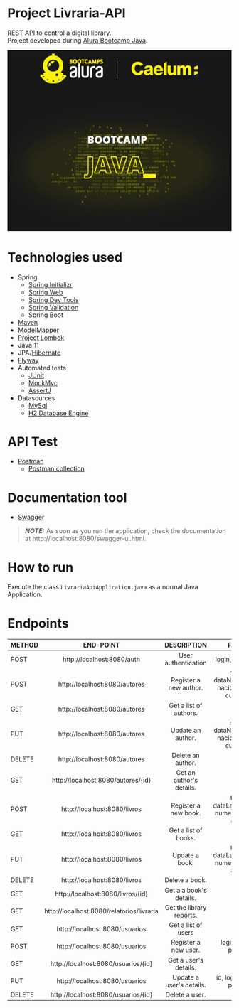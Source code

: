 # Project Livraria-API 
REST API to control a digital library.<br>
Project developed during [Alura Bootcamp Java](https://www.alura.com.br/bootcamp/back-end-java/matriculas-abertas). 

<div align="center">
  <img src="img/logoBootcampJava.jpg">
 </div align="center">

# Technologies used
* Spring
  - [Spring Initializr](https://start.spring.io/)
  - [Spring Web](https://spring.io/guides/gs/serving-web-content/)
  - [Spring Dev Tools](https://docs.spring.io/spring-boot/docs/1.5.16.RELEASE/reference/html/using-boot-devtools.html)
  - [Spring Validation](https://www.baeldung.com/spring-boot-bean-validation)
  - Spring Boot
* [Maven](https://maven.apache.org/)
* [ModelMapper](http://modelmapper.org/)
* [Project Lombok](https://projectlombok.org/)
* Java 11
* JPA/[Hibernate](https://hibernate.org/orm/)
* [Flyway](https://flywaydb.org/documentation/)
* Automated tests
  - [JUnit](https://junit.org/junit5/docs/current/user-guide/)
  - [MockMvc](https://www.baeldung.com/integration-testing-in-spring#3-mocking-web-context-beans/)
  - [AssertJ](https://assertj.github.io/doc/)
* Datasources
    - [MySql](https://www.mysql.com/)
    - [H2 Database Engine](https://www.h2database.com/html/cheatSheet.html)

# API Test
* [Postman](https://www.postman.com/)
  - [Postman collection](https://github.com/oluizeduardo/livraria-api/tree/main/postman)

# Documentation tool
* [Swagger](https://www.baeldung.com/swagger-2-documentation-for-spring-rest-api)
> **_NOTE:_**  As soon as you run the application, check the documentation at http://localhost:8080/swagger-ui.html.

# How to run
Execute the class `LivrariaApiApplication.java` as a normal Java Application.

# Endpoints

| METHOD        | END-POINT                     | DESCRIPTION                    | FIELDS                                         |
| ------------- |:-----------------------------:| :-----------------------------:|:----------------------------------------------:|
| POST          | http://localhost:8080/auth    |  User authentication           | login, password                                |
| POST          | http://localhost:8080/autores |  Register a new author.        | nome, dataNascimento, nacionalidade, curriculo |
| GET           | http://localhost:8080/autores |  Get a list of authors.        |    |
| PUT           | http://localhost:8080/autores |  Update an author.             | nome, dataNascimento, nacionalidade, curriculo   |
| DELETE        | http://localhost:8080/autores |  Delete an author.             |   |
| GET           | http://localhost:8080/autores/{id} |  Get an author's details. |    |
| POST          | http://localhost:8080/livros  |  Register a new book.          | titulo, dataLancamento, numeroPaginas, autor   |
| GET           | http://localhost:8080/livros  |  Get a list of books.          |    |
| PUT           | http://localhost:8080/livros |  Update a book.             | titulo, dataLancamento, numeroPaginas, autor   |
| DELETE        | http://localhost:8080/livros |  Delete a book.             |   |
| GET           | http://localhost:8080/livros/{id} |  Get a a book's details. |    |
| GET           | http://localhost:8080/relatorios/livraria  |  Get the library reports.          |    |
| GET           | http://localhost:8080/usuarios |  Get a list of users |    |
| POST          | http://localhost:8080/usuarios  |  Register a new user.          | login, nome, perfilId    |
| GET           | http://localhost:8080/usuarios/{id}  |  Get a user's details.          |    |
| PUT           | http://localhost:8080/usuarios |  Update a user's details.             | id, login, nome, perfilId   |
| DELETE        | http://localhost:8080/usuarios/{id} |  Delete a user.             |   |

